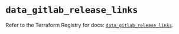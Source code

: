 # `data_gitlab_release_links`

Refer to the Terraform Registry for docs: [`data_gitlab_release_links`](https://registry.terraform.io/providers/gitlabhq/gitlab/18.4.1/docs/data-sources/release_links).
